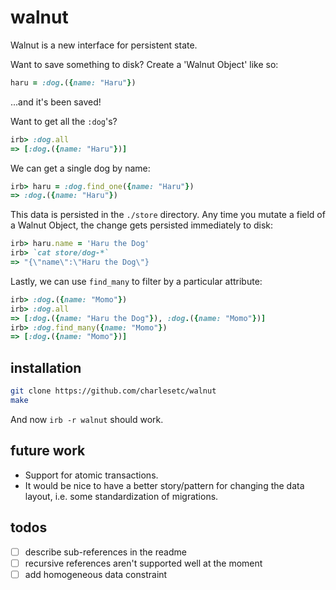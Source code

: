 # walnut

Walnut is a new interface for persistent state.

Want to save something to disk? Create a 'Walnut Object' like so:

```ruby
haru = :dog.({name: "Haru"})  
```

...and it's been saved!

Want to get all the `:dog`'s?

```ruby
irb> :dog.all
=> [:dog.({name: "Haru"})]
```

We can get a single dog by name:

```ruby
irb> haru = :dog.find_one({name: "Haru"})
=> :dog.({name: "Haru"})
```

This data is persisted in the `./store` directory. Any time you mutate a field of a Walnut Object, the change gets persisted immediately to disk:

```ruby
irb> haru.name = 'Haru the Dog'
irb> `cat store/dog-*`
=> "{\"name\":\"Haru the Dog\"}
```

Lastly, we can use `find_many` to filter by a particular attribute:

```ruby
irb> :dog.({name: "Momo"})
irb> :dog.all
=> [:dog.({name: "Haru the Dog"}), :dog.({name: "Momo"})]
irb> :dog.find_many({name: "Momo"})
=> [:dog.({name: "Momo"})]
```

## installation

```bash
git clone https://github.com/charlesetc/walnut
make
```

And now `irb -r walnut` should work.

## future work

- Support for atomic transactions.
- It would be nice to have a better story/pattern for changing the data layout, i.e. some standardization of migrations.

## todos

- [ ] describe sub-references in the readme
- [ ] recursive references aren't supported well at the moment
- [ ] add homogeneous data constraint

